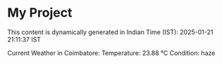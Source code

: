 # My Project

This content is dynamically generated in Indian Time (IST): 2025-01-21 21:11:37 IST


Current Weather in Coimbatore:
Temperature: 23.88 °C
Condition: haze

